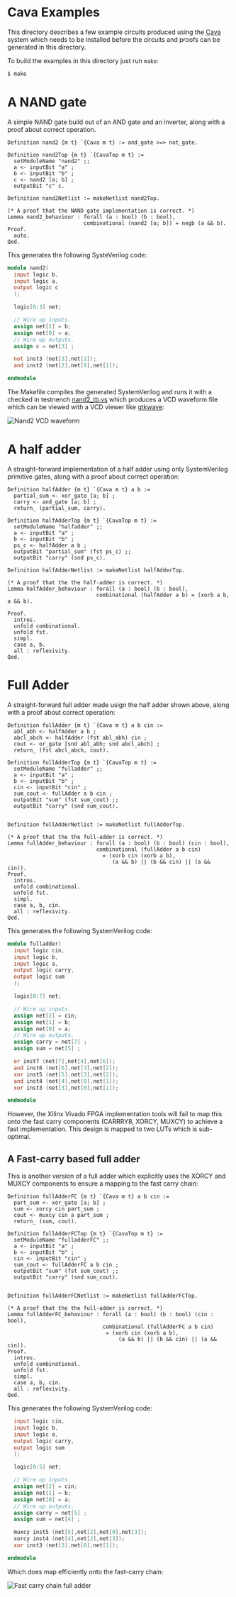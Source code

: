 # Cava Examples

This directory describes a few example circuits produced using
the  [Cava](https://github.com/project-oak/oak-hardware/tree/master/cava) system which needs
to be installed before the circuits and proofs can be generated in this directory.

To build the examples in this directory just run `make`:

```bash
$ make
```

# A NAND gate
A simple NAND gate build out of an AND gate and an inverter, along
with a proof about correct operation.

```coq
Definition nand2 {m t} `{Cava m t} := and_gate >=> not_gate.

Definition nand2Top {m t} `{CavaTop m t} :=
  setModuleName "nand2" ;;
  a <- inputBit "a" ;
  b <- inputBit "b" ;
  c <- nand2 [a; b] ;
  outputBit "c" c.

Definition nand2Netlist := makeNetlist nand2Top.

(* A proof that the NAND gate implementation is correct. *)
Lemma nand2_behaviour : forall (a : bool) (b : bool),
                        combinational (nand2 [a; b]) = negb (a && b).
Proof.
  auto.
Qed.
```

This generates the following SysteVerilog code:

```verilog
module nand2(
  input logic b,
  input logic a,
  output logic c
  );

  logic[0:3] net;

  // Wire up inputs.
  assign net[1] = b;
  assign net[0] = a;
  // Wire up outputs.
  assign c = net[3] ;

  not inst3 (net[3],net[2]);
  and inst2 (net[2],net[0],net[1]);

endmodule
```

The Makefile compiles the generated SystemVerilog and runs it with
a checked in testnench [nand2_tb.vs](https://github.com/project-oak/oak-hardware/blob/master/cava-examples/nand2_tb.sv)
which produces a VCD waveform file which can be viewed with a VCD viewer like
[gtkwave](http://gtkwave.sourceforge.net/):

![Nand2 VCD waveform](nand2_waves.png)

# A half adder
A straight-forward implementation of a half adder using only SystemVerilog
primitive gates, along with a proof about correct operation:

```coq
Definition halfAdder {m t} `{Cava m t} a b :=
  partial_sum <- xor_gate [a; b] ;
  carry <- and_gate [a; b] ;
  return_ (partial_sum, carry).

Definition halfAdderTop {m t} `{CavaTop m t} :=
  setModuleName "halfadder" ;;
  a <- inputBit "a" ;
  b <- inputBit "b" ;
  ps_c <- halfAdder a b ;
  outputBit "partial_sum" (fst ps_c) ;;
  outputBit "carry" (snd ps_c).

Definition halfAdderNetlist := makeNetlist halfAdderTop.

(* A proof that the the half-adder is correct. *)
Lemma halfAdder_behaviour : forall (a : bool) (b : bool),
                            combinational (halfAdder a b) = (xorb a b, a && b).

Proof.
  intros.
  unfold combinational.
  unfold fst.
  simpl.
  case a, b.
  all : reflexivity.
Qed.
```

# Full Adder
A straight-forward full adder made usign the half adder shown above, along
with a proof about correct operation:

```coq
Definition fullAdder {m t} `{Cava m t} a b cin :=
  abl_abh <- halfAdder a b ;
  abcl_abch <- halfAdder (fst abl_abh) cin ;
  cout <- or_gate [snd abl_abh; snd abcl_abch] ;
  return_ (fst abcl_abch, cout).

Definition fullAdderTop {m t} `{CavaTop m t} :=
  setModuleName "fulladder" ;;
  a <- inputBit "a" ;
  b <- inputBit "b" ;
  cin <- inputBit "cin" ;
  sum_cout <- fullAdder a b cin ;
  outputBit "sum" (fst sum_cout) ;;
  outputBit "carry" (snd sum_cout).


Definition fullAdderNetlist := makeNetlist fullAdderTop.

(* A proof that the the full-adder is correct. *)
Lemma fullAdder_behaviour : forall (a : bool) (b : bool) (cin : bool),
                            combinational (fullAdder a b cin)
                              = (xorb cin (xorb a b),
                                 (a && b) || (b && cin) || (a && cin)).
Proof.
  intros.
  unfold combinational.
  unfold fst.
  simpl.
  case a, b, cin.
  all : reflexivity.
Qed.
```

This generates the following SystemVerilog code:

```verilog
module fulladder(
  input logic cin,
  input logic b,
  input logic a,
  output logic carry,
  output logic sum
  );

  logic[0:7] net;

  // Wire up inputs.
  assign net[2] = cin;
  assign net[1] = b;
  assign net[0] = a;
  // Wire up outputs.
  assign carry = net[7] ;
  assign sum = net[5] ;

  or inst7 (net[7],net[4],net[6]);
  and inst6 (net[6],net[3],net[2]);
  xor inst5 (net[5],net[3],net[2]);
  and inst4 (net[4],net[0],net[1]);
  xor inst3 (net[3],net[0],net[1]);

endmodule
```

However, the Xilinx Vivado FPGA implementation tools will fail to map
this onto the fast carry components (CARRRY8, XORCY, MUXCY) to achieve
a fast implementation. This design is mapped to two LUTs which is 
sub-optimal.

## A Fast-carry based full adder
This is another version of a full adder which explicitly uses the
XORCY and MUXCY components to ensure a mapping to the fast carry chain:

```coq
Definition fullAdderFC {m t} `{Cava m t} a b cin :=
  part_sum <- xor_gate [a; b] ;
  sum <- xorcy cin part_sum ;
  cout <- muxcy cin a part_sum ;
  return_ (sum, cout).

Definition fullAdderFCTop {m t} `{CavaTop m t} :=
  setModuleName "fulladderFC" ;;
  a <- inputBit "a" ;
  b <- inputBit "b" ;
  cin <- inputBit "cin" ;
  sum_cout <- fullAdderFC a b cin ;
  outputBit "sum" (fst sum_cout) ;;
  outputBit "carry" (snd sum_cout).


Definition fullAdderFCNetlist := makeNetlist fullAdderFCTop.

(* A proof that the the full-adder is correct. *)
Lemma fullAdderFC_behaviour : forall (a : bool) (b : bool) (cin : bool),
                              combinational (fullAdderFC a b cin)
                               = (xorb cin (xorb a b),
                                   (a && b) || (b && cin) || (a && cin)).
Proof.
  intros.
  unfold combinational.
  unfold fst.
  simpl.
  case a, b, cin.
  all : reflexivity.
Qed.
```

This generates the following SystemVerilog code:

```verilog
  input logic cin,
  input logic b,
  input logic a,
  output logic carry,
  output logic sum
  );

  logic[0:5] net;

  // Wire up inputs.
  assign net[2] = cin;
  assign net[1] = b;
  assign net[0] = a;
  // Wire up outputs.
  assign carry = net[5] ;
  assign sum = net[4] ;

  muxcy inst5 (net[5],net[2],net[0],net[3]);
  xorcy inst4 (net[4],net[2],net[3]);
  xor inst3 (net[3],net[0],net[1]);

endmodule
```

Which does map efficiently onto the fast-carry chain:

![Fast carry chain full adder](fulladderFC.png)